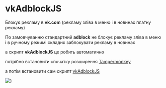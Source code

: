 # vkAdblockJS
Блокує рекламу в <b>vk.com</b> (рекламу зліва в меню  і в новинах платну рекламу)

По замовчуванню стандартний <b>adbloсk</b> не блокує рекламу зліва в меню і в ручному режимі складно заблокувати рекламу в новинах

а скрипт <b>vkAdblockJS</b> це робить автоматично

потрібно встановити спочатку  розширення [Tampermonkey](https://chrome.google.com/webstore/detail/tampermonkey/dhdgffkkebhmkfjojejmpbldmpobfkfo?hl=uk) 

а потім встановити сам скрипт [vkAdblockJS](https://greasyfork.org/uk/scripts/29651-vkadblockjs)  


![)](https://s8.hostingkartinok.com/uploads/images/2017/05/82e112db6201b4dc2b8dd9ed057ed27c.jpg)





